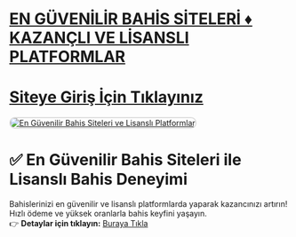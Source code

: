 #  <a href="https://t.me/+7FPuamFhL5E1YTBk">EN GÜVENİLİR BAHİS SİTELERİ ♦️ KAZANÇLI VE LİSANSLI PLATFORMLAR</a>
#  <a href="https://t.me/+7FPuamFhL5E1YTBk">Siteye Giriş İçin Tıklayınız</a>

<meta charset="UTF-8">
    <meta name="viewport" content="width=device-width, initial-scale=1.0">
</head>
<body>

<a href="https://resimlink.com/QnGsr_UB0" title="En Güvenilir Bahis Siteleri">
    <img src="https://r.resimlink.com/QnGsr_UB0.jpg" alt="En Güvenilir Bahis Siteleri ve Lisanslı Platformlar" style="max-width: 100%; border: 2px solid #ddd; border-radius: 10px;">
</a>

# ✅ En Güvenilir Bahis Siteleri ile Lisanslı Bahis Deneyimi  

Bahislerinizi en güvenilir ve lisanslı platformlarda yaparak kazancınızı artırın! Hızlı ödeme ve yüksek oranlarla bahis keyfini yaşayın.  
👉 **Detaylar için tıklayın:** [Buraya Tıkla](https://t.me/+7FPuamFhL5E1YTBk)  

<meta name="description" content="En güvenilir bahis siteleri ile lisanslı ve kazançlı bahis deneyimi. Hemen tıklayın ve keşfedin!">
